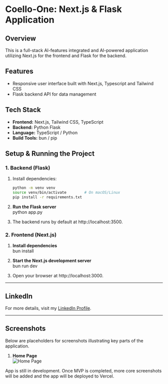 # Coello-One: Next.js & Flask Application

## Overview
This is a full-stack AI-features integrated and AI-powered application utilizing Next.js for the frontend and Flask for the backend.

## Features
- Responsive user interface built with Next.js, Typescript and Tailwind CSS
- Flask backend API for data management

## Tech Stack
- **Frontend:** Next.js, Tailwind CSS, TypeScript
- **Backend:** Python Flask
- **Language:** TypeScript / Python
- **Build Tools:** bun / pip

## Setup & Running the Project

### 1. Backend (Flask)
1. Install dependencies:
   ```bash
   python -m venv venv
   source venv/bin/activate        # On macOS/Linux
   pip install -r requirements.txt
   ```
2. **Run the Flask server**  
   python app.py  

3. The backend runs by default at http://localhost:3500.

### 2. Frontend (Next.js)
1. **Install dependencies**  
   bun install  

2. **Start the Next.js development server**  
   bun run dev  

3. Open your browser at http://localhost:3000.

---

## LinkedIn
For more details, visit my [LinkedIn Profile](https://www.linkedin.com/in/yuri-avdijevski).

---

## Screenshots
Below are placeholders for screenshots illustrating key parts of the application.

1. **Home Page**  
   ![Home Page](https://github.com/user-attachments/assets/c7add38d-8c5d-4fd4-941c-e28a0654aea9)

App is still in development. Once MVP is completed, more core screenshots will be added and the app will be deployed to Vercel.

